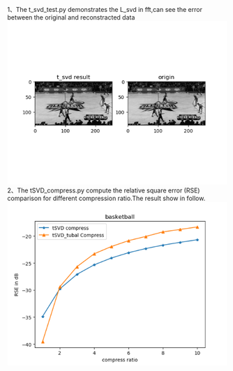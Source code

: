 1、The t_svd_test.py demonstrates the L_svd in fft,can see the error between the original and reconstracted data<br>
![](https://github.com/hust512/tensorly/blob/master/tensorly/L_svd/test/L_SVD_Compress.png?raw=true "reconstract&original")
2、The tSVD_compress.py compute the relative square error (RSE) comparison for different compression ratio.The result show in follow.<br>
![](https://github.com/hust512/tensorly/blob/master/tensorly/L_svd/test/Compress.png?raw=true "compress result")
